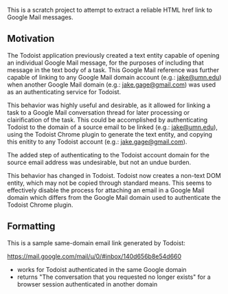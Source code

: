 This is a scratch project to attempt to extract a reliable HTML href link to Google Mail messages.

Motivation
----------

The Todoist application previously created a text entity capable of opening an individual Google Mail message, for the purposes of including that message in the text body of a task.  This Google Mail reference was further capable of linking to any Google Mail domain account (e.g.: jake@umn.edu) when another Google Mail domain (e.g.: jake.gage@gmail.com) was used as an authenticating service for Todoist.

This behavior was highly useful and desirable, as it allowed for linking a task to a Google Mail conversation thread for later processing or clairification of the task.  This could be accomplished by authenticating Todoist to the domain of a source email to be linked (e.g.: jake@umn.edu), using the Todoist Chrome plugin to generate the text entity, and copying this enitity to any Todoist account (e.g.: jake.gage@gmail.com).

The added step of authenticating to the Todoist account domain for the source email address was undesirable, but not an undue burden.

This behavior has changed in Todoist.  Todoist now creates a non-text DOM entity, which may not be copied through standard means.  This seems to effectively disable the process for attaching an email in a Google Mail domain which differs from the Google Mail domain used to authenticate the Todoist Chrome plugin.

Formatting
----------

This is a sample same-domain email link generated by Todoist:

https://mail.google.com/mail/u/0/#inbox/140d656b8e54d660

- works for Todoist authenticated in the same Google domain
- returns "The conversation that you requested no longer exists" for a browser session authenticated in another domain